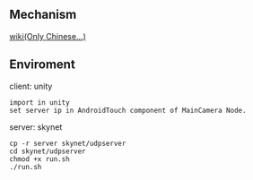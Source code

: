 ## Mechanism

[wiki(Only Chinese...)](https://github.com/drinkwithwater/MoveSync/wiki)

## Enviroment

client: unity

	import in unity
	set server ip in AndroidTouch component of MainCamera Node.

server: skynet

	cp -r server skynet/udpserver
	cd skynet/udpserver
	chmod +x run.sh
	./run.sh

